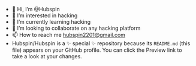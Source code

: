 - 👋 Hi, I’m @Hubspin
- 👀 I’m interested in hacking
- 🌱 I’m currently learning hacking
- 💞️ I’m looking to collaborate on any hacking platform
- 📫 How to reach me hubspin2201@gmail.com
- Hubspin/Hubspin is a ✨ special ✨ repository because its `README.md` (this file) appears on your GitHub profile.
  You can click the Preview link to take a look at your changes.
  

